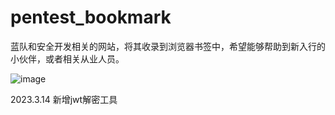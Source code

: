 # pentest_bookmark
蓝队和安全开发相关的网站，将其收录到浏览器书签中，希望能够帮助到新入行的小伙伴，或者相关从业人员。


![image](https://github.com/INT2ECALL/pentest_bookmark/blob/main/readme.png?raw=true)

2023.3.14 新增jwt解密工具
